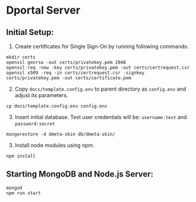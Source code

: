 # Dportal Server

## Initial Setup:

1. Create certificates for Single Sign-On by running following commands:

```
mkdir certs
openssl genrsa -out certs/privatekey.pem 2048
openssl req -new -key certs/privatekey.pem -out certs/certrequest.csr
openssl x509 -req -in certs/certrequest.csr -signkey certs/privatekey.pem -out certs/certificate.pem
```

2. Copy `docs/template.config.env` to parent directory as `config.env` and adjust its parameters.

```
cp docs/template.config.env config.env
```

3. Insert initial database. Test user credentials will be: `username:test` and `password:secret`

```
mongorestore -d dmeta-skin db/dmeta-skin/
```

3. Install node modules using npm.

```
npm install
```

## Starting MongoDB and Node.js Server:

```
mongod
npm run start
```
